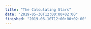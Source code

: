 ```yaml
---
title: "The Calculating Stars"
date: "2019-05-30T12:00:00+02:00"
finished: "2019-06-10T12:00:00+02:00"
---
```

